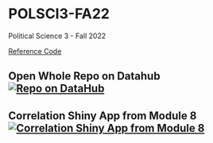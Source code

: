 # POLSCI3-FA22
Political Science 3 - Fall 2022

[Reference Code](https://github.com/Polisci3-UCBerkeley/PS3_Summer22)

## Open Whole Repo on Datahub [![Repo on DataHub](https://img.shields.io/badge/Launch-UCB%20Datahub-blue.svg)](https://datahub.berkeley.edu/hub/user-redirect/git-pull?repo=https%3A%2F%2Fgithub.com%2Fds-modules%2Fpolisci-3&urlpath=lab%2Ftree%2Fpolisci-3%2F)

## Correlation Shiny App from Module 8 [![Correlation Shiny App from Module 8 ](https://img.shields.io/badge/Shiny-shinyapps.io-blue?style=flat&labelColor=white&logo=RStudio&logoColor=blue)](https://datahub.berkeley.edu/hub/user-redirect/git-pull?repo=https%3A%2F%2Fgithub.com%2Fds-modules%2Fpolisci-3&branch=main&urlpath=shiny%2Fpolisci-3%2FModule_8_Regression%2F)
